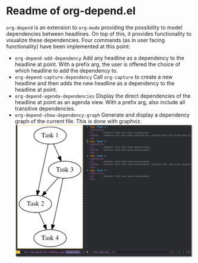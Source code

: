 # Readme of org-depend.el

`org-depend` is an extension to `org-mode` providing the possibility to model dependencies between headlines. On top of this, it provides functionality to visualize these dependencies. Four commands (as in user facing functionality) have been implemented at this point:

- `org-depend-add-dependency`
  Add any headline as a dependency to the headline at point. With a prefix arg, the user is offered the choice of which headline to add the dependency to.
- `org-depend-capture-dependency`
  Call `org-capture` to create a new headline and then adds the new headline as a dependency to the headline at point.
- `org-depend-agenda-dependencies`
  Display the direct dependencies of the headline at point as an agenda view. With a prefix arg, also include all transitive dependencies. 
- `org-depend-show-dependency-graph`
  Generate and display a dependency graph of the current file. This is done with graphviz.
  ![alt text](dependency-graph.png "A graph showing the dependencies between Task 1,2,3,4.")
